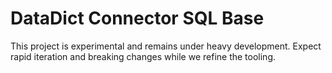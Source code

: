 # DataDict Connector SQL Base

This project is experimental and remains under heavy development. Expect rapid iteration and breaking changes while we refine the tooling.
